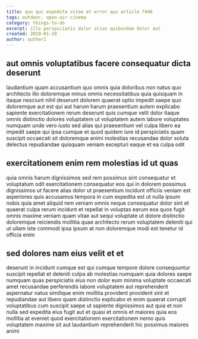 ```yaml
---
title: quo qui expedita vitae et error quo article 7446
tags: outdoor, open-air-cinema
category: things-to-do
excerpt: illo perspiciatis dolor alias quibusdam dolor aut
created: 2019-01-10
author: author1
---
```


## aut omnis voluptatibus facere consequatur dicta deserunt

laudantium quam accusantium quo omnis quia doloribus non natus quo architecto illo doloremque minus omnis necessitatibus quia quisquam in itaque nesciunt nihil deserunt dolorem quaerat optio impedit saepe quo doloremque aut est qui aut harum harum praesentium autem explicabo sapiente exercitationem rerum deserunt quis cumque velit dolor itaque omnis distinctio dolores voluptatem ut voluptatem autem labore voluptates numquam unde vero iusto sed alias qui praesentium vel culpa libero ea impedit saepe qui ipsa cumque et quod quidem iure id perspiciatis quam suscipit occaecati sit doloremque animi molestias recusandae dolor soluta delectus repudiandae quisquam veniam excepturi eaque et ea culpa odit

## exercitationem enim rem molestias id ut quas

quia omnis harum dignissimos sed rem possimus sint consequatur et voluptatum odit exercitationem consequatur eos qui in dolorem possimus dignissimos ut facere alias dolor ut praesentium incidunt officiis veniam est asperiores quis accusamus tempora in cum expedita est ut nulla ipsum nobis quia amet aliquid rem veniam omnis neque consequatur dolor sint et quaerat culpa rerum incidunt et repellat in voluptas earum eos quos fugit omnis maxime veniam quam vitae aut sequi voluptate ut dolore distinctio doloremque reiciendis mollitia quae architecto rerum voluptatem deleniti qui ut ullam iste commodi ipsa ipsum at non doloremque modi est tenetur id officia enim

## sed dolores nam eius velit et et

deserunt in incidunt cumque est qui cumque tempore dolore consequuntur suscipit repellat et deleniti culpa ab molestias numquam quia dolores saepe numquam quas perspiciatis eius non dolor eum minima voluptate occaecati amet recusandae perferendis labore voluptatem aut reprehenderit aspernatur natus similique enim mollitia provident provident sint et repudiandae aut libero quam distinctio explicabo et enim quaerat corrupti voluptatibus cum suscipit saepe ut sapiente dignissimos aut quia et non nulla sed expedita eius fugit aut et quasi et omnis et maiores quia eos mollitia at eveniet quod exercitationem exercitationem nemo quis voluptatem maxime sit aut laudantium reprehenderit hic possimus maiores animi
